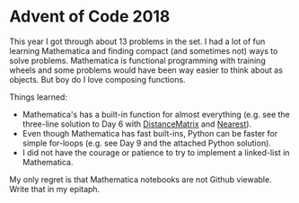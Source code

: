 # Advent of Code 2018

This year I got through about 13 problems in the set. I had a lot of fun learning Mathematica and finding compact (and sometimes not) ways to solve problems. Mathematica is functional programming with training wheels and some problems would have been way easier to think about as objects. But boy do I love composing functions.

Things learned:
* Mathematica's has a built-in function for almost everything (e.g. see the three-line solution to Day 6 with [DistanceMatrix](https://reference.wolfram.com/language/ref/DistanceMatrix.html) and [Nearest](https://reference.wolfram.com/language/ref/Nearest.html)).
* Even though Mathematica has fast built-ins, Python can be faster for simple for-loops (e.g. see Day 9 and the attached Python solution).
* I did not have the courage or patience to try to implement a linked-list in Mathematica.

My only regret is that Mathematica notebooks are not Github viewable. Write that in my epitaph.

